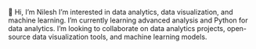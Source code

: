 👋 Hi, I’m Nilesh
 I’m interested in data analytics, data visualization, and machine learning.
 I’m currently learning advanced analysis and Python for data analytics.
 I’m looking to collaborate on data analytics projects, open-source data visualization tools, and machine learning models.


